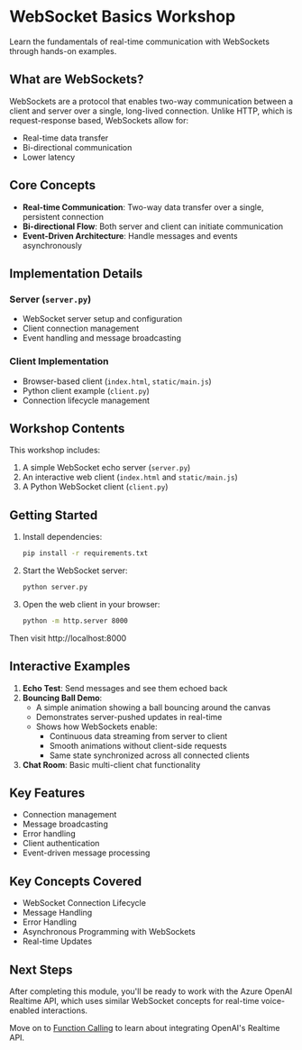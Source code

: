 # WebSocket Basics Workshop

Learn the fundamentals of real-time communication with WebSockets through hands-on examples.

## What are WebSockets?

WebSockets are a protocol that enables two-way communication between a client and server over a single, long-lived connection. Unlike HTTP, which is request-response based, WebSockets allow for:
- Real-time data transfer
- Bi-directional communication
- Lower latency

## Core Concepts

- **Real-time Communication**: Two-way data transfer over a single, persistent connection
- **Bi-directional Flow**: Both server and client can initiate communication
- **Event-Driven Architecture**: Handle messages and events asynchronously

## Implementation Details

### Server (`server.py`)
- WebSocket server setup and configuration
- Client connection management
- Event handling and message broadcasting

### Client Implementation
- Browser-based client (`index.html`, `static/main.js`)
- Python client example (`client.py`)
- Connection lifecycle management

## Workshop Contents

This workshop includes:
1. A simple WebSocket echo server (`server.py`)
2. An interactive web client (`index.html` and `static/main.js`)
3. A Python WebSocket client (`client.py`)

## Getting Started

1. Install dependencies:
   ```bash
   pip install -r requirements.txt
   ```

2. Start the WebSocket server:
   ```bash
   python server.py
   ```

3. Open the web client in your browser:
   ```bash
   python -m http.server 8000
   ```
Then visit http://localhost:8000

## Interactive Examples

1. **Echo Test**: Send messages and see them echoed back
2. **Bouncing Ball Demo**: 
   - A simple animation showing a ball bouncing around the canvas
   - Demonstrates server-pushed updates in real-time
   - Shows how WebSockets enable:
     * Continuous data streaming from server to client
     * Smooth animations without client-side requests
     * Same state synchronized across all connected clients
3. **Chat Room**: Basic multi-client chat functionality

## Key Features

- Connection management
- Message broadcasting
- Error handling
- Client authentication
- Event-driven message processing

## Key Concepts Covered

- WebSocket Connection Lifecycle
- Message Handling
- Error Handling
- Asynchronous Programming with WebSockets
- Real-time Updates

## Next Steps

After completing this module, you'll be ready to work with the Azure OpenAI Realtime API, which uses similar WebSocket concepts for real-time voice-enabled interactions.

Move on to [Function Calling](../01-getting-started-function-calling/workshop.md) to learn about integrating OpenAI's Realtime API.
